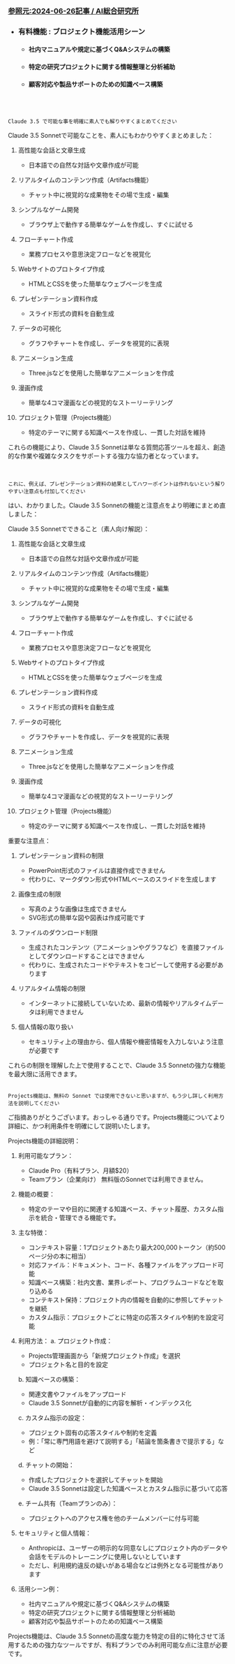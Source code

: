 ### [参照元:2024-06-26記事 / AI総合研究所](https://www.ai-souken.com/article/what-is-claude35-sonnet)

- ### 有料機能 : ブロジェクト機能活用シーン
   - #### 社内マニュアルや規定に基づくQ&Aシステムの構築
   - #### 特定の研究プロジェクトに関する情報整理と分析補助
   - #### 顧客対応や製品サポートのための知識ベース構築
<br><br>
```
Claude 3.5 で可能な事を明確に素人でも解りやすくまとめてください
```
Claude 3.5 Sonnetで可能なことを、素人にもわかりやすくまとめました：

1. 高性能な会話と文章生成
   - 日本語での自然な対話や文章作成が可能

2. リアルタイムのコンテンツ作成（Artifacts機能）
   - チャット中に視覚的な成果物をその場で生成・編集

3. シンプルなゲーム開発
   - ブラウザ上で動作する簡単なゲームを作成し、すぐに試せる

4. フローチャート作成
   - 業務プロセスや意思決定フローなどを視覚化

5. Webサイトのプロトタイプ作成
   - HTMLとCSSを使った簡単なウェブページを生成

6. プレゼンテーション資料作成
   - スライド形式の資料を自動生成

7. データの可視化
   - グラフやチャートを作成し、データを視覚的に表現

8. アニメーション生成
   - Three.jsなどを使用した簡単なアニメーションを作成

9. 漫画作成
   - 簡単な4コマ漫画などの視覚的なストーリーテリング

10. プロジェクト管理（Projects機能）
    - 特定のテーマに関する知識ベースを作成し、一貫した対話を維持

これらの機能により、Claude 3.5 Sonnetは単なる質問応答ツールを超え、創造的な作業や複雑なタスクをサポートする強力な協力者となっています。

<br>

```
これに、例えば、プレゼンテーション資料の結果としてハワーポイントは作れないという解りやすい注意点も付加してください
```

はい、わかりました。Claude 3.5 Sonnetの機能と注意点をより明確にまとめ直しました：

Claude 3.5 Sonnetでできること（素人向け解説）：

1. 高性能な会話と文章生成
   - 日本語での自然な対話や文章作成が可能

2. リアルタイムのコンテンツ作成（Artifacts機能）
   - チャット中に視覚的な成果物をその場で生成・編集

3. シンプルなゲーム開発
   - ブラウザ上で動作する簡単なゲームを作成し、すぐに試せる

4. フローチャート作成
   - 業務プロセスや意思決定フローなどを視覚化

5. Webサイトのプロトタイプ作成
   - HTMLとCSSを使った簡単なウェブページを生成

6. プレゼンテーション資料作成
   - スライド形式の資料を自動生成

7. データの可視化
   - グラフやチャートを作成し、データを視覚的に表現

8. アニメーション生成
   - Three.jsなどを使用した簡単なアニメーションを作成

9. 漫画作成
   - 簡単な4コマ漫画などの視覚的なストーリーテリング

10. プロジェクト管理（Projects機能）
    - 特定のテーマに関する知識ベースを作成し、一貫した対話を維持

重要な注意点：

1. プレゼンテーション資料の制限
   - PowerPoint形式のファイルは直接作成できません
   - 代わりに、マークダウン形式やHTMLベースのスライドを生成します

2. 画像生成の制限
   - 写真のような画像は生成できません
   - SVG形式の簡単な図や図表は作成可能です

3. ファイルのダウンロード制限
   - 生成されたコンテンツ（アニメーションやグラフなど）を直接ファイルとしてダウンロードすることはできません
   - 代わりに、生成されたコードやテキストをコピーして使用する必要があります

4. リアルタイム情報の制限
   - インターネットに接続していないため、最新の情報やリアルタイムデータは利用できません

5. 個人情報の取り扱い
   - セキュリティ上の理由から、個人情報や機密情報を入力しないよう注意が必要です

これらの制限を理解した上で使用することで、Claude 3.5 Sonnetの強力な機能を最大限に活用できます。
<br><br>
```
Projects機能は、無料の Sonnet では使用できないと思いますが、もう少し詳しく利用方法を説明してください
```
ご指摘ありがとうございます。おっしゃる通りです。Projects機能についてより詳細に、かつ利用条件を明確にして説明いたします。

Projects機能の詳細説明：

1. 利用可能なプラン：
   - Claude Pro（有料プラン、月額$20）
   - Teamプラン（企業向け）
   無料版のSonnetでは利用できません。

2. 機能の概要：
   - 特定のテーマや目的に関連する知識ベース、チャット履歴、カスタム指示を統合・管理できる機能です。

3. 主な特徴：
   - コンテキスト容量：1プロジェクトあたり最大200,000トークン（約500ページ分の本に相当）
   - 対応ファイル：ドキュメント、コード、各種ファイルをアップロード可能
   - 知識ベース構築：社内文書、業界レポート、プログラムコードなどを取り込める
   - コンテキスト保持：プロジェクト内の情報を自動的に参照してチャットを継続
   - カスタム指示：プロジェクトごとに特定の応答スタイルや制約を設定可能

4. 利用方法：
   a. プロジェクト作成：
      - Projects管理画面から「新規プロジェクト作成」を選択
      - プロジェクト名と目的を設定

   b. 知識ベースの構築：
      - 関連文書やファイルをアップロード
      - Claude 3.5 Sonnetが自動的に内容を解析・インデックス化

   c. カスタム指示の設定：
      - プロジェクト固有の応答スタイルや制約を定義
      - 例：「常に専門用語を避けて説明する」「結論を箇条書きで提示する」など

   d. チャットの開始：
      - 作成したプロジェクトを選択してチャットを開始
      - Claude 3.5 Sonnetは設定した知識ベースとカスタム指示に基づいて応答

   e. チーム共有（Teamプランのみ）：
      - プロジェクトへのアクセス権を他のチームメンバーに付与可能

5. セキュリティと個人情報：
   - Anthropicは、ユーザーの明示的な同意なしにプロジェクト内のデータや会話をモデルのトレーニングに使用しないとしています
   - ただし、利用規約違反の疑いがある場合などは例外となる可能性があります

6. 活用シーン例：
   - 社内マニュアルや規定に基づくQ&Aシステムの構築
   - 特定の研究プロジェクトに関する情報整理と分析補助
   - 顧客対応や製品サポートのための知識ベース構築

Projects機能は、Claude 3.5 Sonnetの高度な能力を特定の目的に特化させて活用するための強力なツールですが、有料プランでのみ利用可能な点に注意が必要です。

<br><br>
